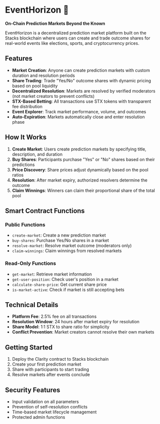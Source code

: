 # EventHorizon 🌌

**On-Chain Prediction Markets Beyond the Known**

EventHorizon is a decentralized prediction market platform built on the Stacks blockchain where users can create and trade outcome shares for real-world events like elections, sports, and cryptocurrency prices.

## Features

- **Market Creation**: Anyone can create prediction markets with custom duration and resolution periods
- **Share Trading**: Trade "Yes/No" outcome shares with dynamic pricing based on pool liquidity
- **Decentralized Resolution**: Markets are resolved by verified moderators (not market creators to prevent conflicts)
- **STX-Based Betting**: All transactions use STX tokens with transparent fee distribution
- **Event Explorer**: Track market performance, volume, and outcomes
- **Auto-Expiration**: Markets automatically close and enter resolution phase

## How It Works

1. **Create Market**: Users create prediction markets by specifying title, description, and duration
2. **Buy Shares**: Participants purchase "Yes" or "No" shares based on their predictions
3. **Price Discovery**: Share prices adjust dynamically based on the pool ratios
4. **Resolution**: After market expiry, authorized resolvers determine the outcome
5. **Claim Winnings**: Winners can claim their proportional share of the total pool

## Smart Contract Functions

### Public Functions
- `create-market`: Create a new prediction market
- `buy-shares`: Purchase Yes/No shares in a market
- `resolve-market`: Resolve market outcome (moderators only)
- `claim-winnings`: Claim winnings from resolved markets

### Read-Only Functions
- `get-market`: Retrieve market information
- `get-user-position`: Check user's position in a market
- `calculate-share-price`: Get current share price
- `is-market-active`: Check if market is still accepting bets

## Technical Details

- **Platform Fee**: 2.5% fee on all transactions
- **Resolution Window**: 24 hours after market expiry for resolution
- **Share Model**: 1:1 STX to share ratio for simplicity
- **Conflict Prevention**: Market creators cannot resolve their own markets

## Getting Started

1. Deploy the Clarity contract to Stacks blockchain
2. Create your first prediction market
3. Share with participants to start trading
4. Resolve markets after events conclude

## Security Features

- Input validation on all parameters
- Prevention of self-resolution conflicts
- Time-based market lifecycle management
- Protected admin functions

